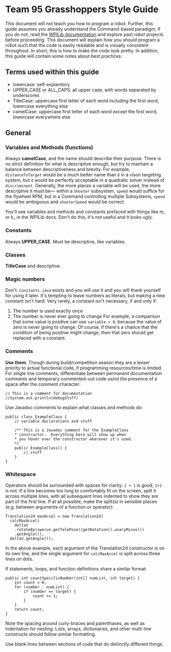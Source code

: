 # Team 95 Grasshoppers Style Guide
This document will not teach you how to program a robot.  Further, this guide assumes you already understand the Command-based paradigm; if you do not, read the [WPILib documentation](https://docs.wpilib.org/en/stable/docs/software/commandbased/index.html) and explore past robot projects before proceeding. This document will explain how you *should* program a robot such that the code is easily readable and is visually consistent throughout.  In short, this is how to make the code look pretty.  In addition, this guide will contain some notes about best practices.
## Terms used within this guide
- lowercase: self-explanitory
- UPPER_CASE or ALL_CAPS: all upper case, with words separated by underscores
- TitleCase: uppercase first letter of each word *including* the first word, lowercase everything else
- camelCase: uppercase first letter of each word *except* the first word, lowercase everywhere else
## General
### Variables and Methods (functions)
Always **camelCase**, and the name should describe their purpose.  There is no strict definition for what is descriptive enough, but try to maintain a balance between descriptiveness and brevity.  For example, ``distanceToTarget`` would be a much better name than ``d`` in a vison targeting system, but ``d`` would be perfectly acceptable in a quadratic solver instead of ``discriminent``.  Generally, the more places a variable will be used, the more descriptive it must be— within a ``Shooter`` subsystem, ``speed`` would suffice for the flywheel RPM, but in a Command controlling multiple Subsystems, ``speed`` would be ambiguous and ``shooterSpeed`` would be correct.

You'll see variables and methods and constants prefaced with things like m_ or k_ in the WPILib docs.  Don't do this, it's not useful and it looks ugly.

### Constants
Always **UPPER_CASE**.  Must be descriptive, like variables.

### Classes
**TitleCase** and descriptive.

### Magic numbers
Don't.  ``Constants.java`` exists and you will use it and you will thank yourself for using it later.  It's tempting to leave numbers as literals, but making a new constant isn't hard.  Very rarely, a constant isn't necessary, if and only if:
1. The number is used exactly once
2. The number is never ever going to change
For example, a comparison that some value is positive can use ``variable > 0``, because the value of zero is never going to change.  Of course, if there's a chance that the *condition* of being positive might change, then that zero should get replaced with a constant.

### Comments
**Use them**.  Though during build/competition season they are a lesser priority to actual functional code, if programming resources/time is limited.  For single line comments, differentiate between permanent documentation comments and temporary commented-out code usind the presence of a space after the comment character:
```
// This is a comment for documentation
//System.out.println(debugStuff)
```
Use Javadoc comments to explain what classes and methods do:
```
public class ExampleClass {
    // variable declarations and stuff

    /** This is a Javadoc comment for the ExampleClass
    * constructor.  Everything here will show up when
    * you hover over the constructor wherever it's used.
    */
    public ExampleClass() {
        // stuff
    }
}
```

### Whitespace
Operators should be surrounded with spaces for clarity: ``1 + 1`` is good, ``1+1`` is not.
If a line becomes too long to comfortably fit on the screen, split it across multiple lines, with all subsequent lines indented to show they are part of the first line.  If at all possible, make the spilt(s) in sensible places (e.g. between arguments of a function or operator):
```
Translation2d maxAccel = new Translation2d(
  calcMaxAccel(
    deltaV
    .rotateBy(swerve.getTelePose()getRotation().unaryMinus())
    .getAngle()),
  deltaV.getAngle());
```
In the above example, each argument of the Translation2d constructor is on its own line, and the single argument for ``calcMaxAccel`` is split across three lines on dots.

If statements, loops, and function definitions share a similar format:
```
public int countSpecificNumber(int[] numList, int target) {
    int count = 0;
    for (number : numList) {
        if (number == target) {
            count += 1;
        }
    }
    return count;
}
```
Note the spacing around curly-braces and parenthases, as well as indentation for nesting.  Lists, arrays, dictionaries, and other multi-line constructs should follow similar formatting.

Use blank lines between sections of code that do distinctly different things.
